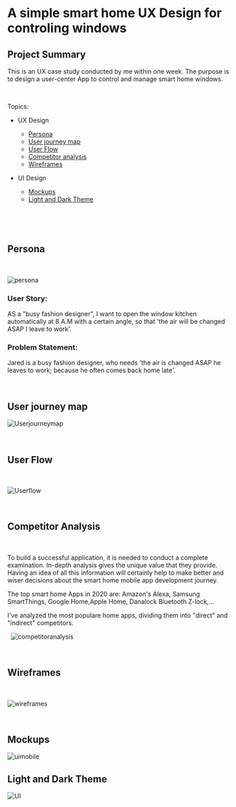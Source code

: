 # A simple smart home UX Design for controling windows

## Project Summary
This is an UX case study conducted by me within one week. The purpose is to design a user-center App to control and manage smart home windows.

&nbsp;

Topics:

- UX Design
  - [Persona](#persona)
  - [User journey map](#user-journey-map)
  - [User Flow](#user-flow)
  - [Competitor analysis](#user-flow)
  - [Wireframes](#wireframes)
  
- UI Design

  - [Mockups](#mockups)
  - [Light and Dark Theme](#light-and-dark-theme)

&nbsp;



&nbsp;
## Persona
&nbsp;

![persona](https://github.com/Behnaz-HP/Behnaz-HP.github.io/blob/main/smart_home/persona.png)

### User Story:

AS a "busy fashion designer", I want to open the window kitchen automatically at 8 A.M with a certain angle,
so that 'the air will be changed ASAP I leave to work'.

### Problem Statement:

Jared is a busy fashion designer, who needs 'the air is changed ASAP he leaves to work;
because he often comes back home late'.

&nbsp;
## User journey map


![Userjourneymap](https://github.com/Behnaz-HP/Behnaz-HP.github.io/blob/main/smart_home/userjourney%20map.png)

&nbsp;
## User Flow
&nbsp;

![Userflow](https://github.com/Behnaz-HP/Behnaz-HP.github.io/blob/main/smart_home/User%20flow.png)

&nbsp;
## Competitor Analysis
&nbsp;

To build a successful application, it is needed to conduct a complete examination.
In-depth analysis gives the unique value that they provide. Having an idea of all this information will certainly help to make better and wiser decisions about the smart home mobile app development journey.

The top smart home Apps in 2020 are: Amazon's Alexa, Samsung SmartThings, Google Home,Apple Home, Danalock Bluetooth Z-lock,...

I've analyzed the most populare home apps, dividing them into "direct" and "indirect" competitors.

&nbsp;
![competitoranalysis](https://github.com/Behnaz-HP/Behnaz-HP.github.io/blob/main/smart_home/comparative.png)



&nbsp;
## Wireframes
&nbsp;

![wireframes](https://github.com/Behnaz-HP/Behnaz-HP.github.io/blob/main/smart_home/wireframe.png)

&nbsp;
## Mockups


![uimobile](https://github.com/Behnaz-HP/Behnaz-HP.github.io/blob/main/smart_home/ui%20mobile.png)

                                                       
                                                
## Light and Dark Theme

![UI](https://github.com/Behnaz-HP/Behnaz-HP.github.io/blob/main/smart_home/UI%20Behnaz.png)


